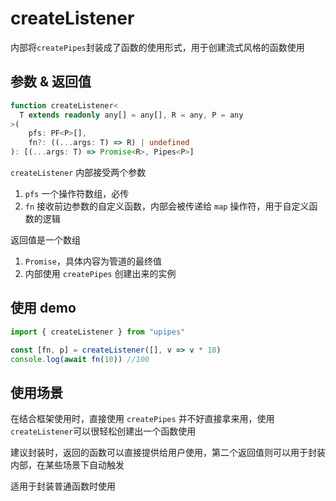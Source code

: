 # createListener

内部将`createPipes`封装成了函数的使用形式，用于创建流式风格的函数使用



## 参数 & 返回值

```ts
function createListener<
  T extends readonly any[] = any[], R = any, P = any
>(
	pfs: PF<P>[], 
	fn?: ((...args: T) => R) | undefined
): [(...args: T) => Promise<R>, Pipes<P>]
```

`createListener` 内部接受两个参数

1. `pfs` 一个操作符数组，必传
1. `fn` 接收前边参数的自定义函数，内部会被传递给 `map` 操作符，用于自定义函数的逻辑

返回值是一个数组

1. `Promise`，具体内容为管道的最终值
2. 内部使用 `createPipes` 创建出来的实例



## 使用 demo

```js
import { createListener } from "upipes"

const [fn, p] = createListener([], v => v * 10)
console.log(await fn(10)) //100
```



## 使用场景

在结合框架使用时，直接使用 `createPipes` 并不好直接拿来用，使用`createListener`可以很轻松创建出一个函数使用

建议封装时，返回的函数可以直接提供给用户使用，第二个返回值则可以用于封装内部，在某些场景下自动触发

适用于封装普通函数时使用